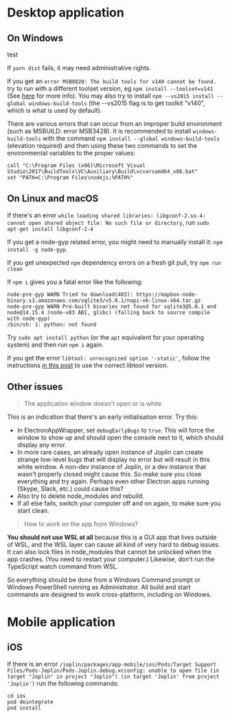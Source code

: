 # Desktop application

## On Windows

test

If `yarn dist` fails, it may need administrative rights.

If you get an `error MSB8020: The build tools for v140 cannot be found.` try to run with a different toolset version, eg `npm install --toolset=v141` (See [here](https://github.com/mapbox/node-sqlite3/issues/1124) for more info). You may also try to install `npm --vs2015 install --global windows-build-tools` (the --vs2015 flag is to get toolkit "v140", which is what is used by default).

There are various errors that can occur from an improper build environment (such as MSBUILD: error MSB3428). It is recommended to install `windows-build-tools` with the command `npm install --global windows-build-tools` (elevation required) and then using these two commands to set the environmental variables to the proper values:

```batch
call "C:\Program Files (x86)\Microsoft Visual Studio\2017\BuildTools\VC\Auxiliary\Build\vcvarsamd64_x86.bat" 
set "PATH=C:\Program Files\nodejs;%PATH%"
```

## On Linux and macOS

If there's an error `while loading shared libraries: libgconf-2.so.4: cannot open shared object file: No such file or directory`, run `sudo apt-get install libgconf-2-4`

If you get a node-gyp related error, you might need to manually install it: `npm install -g node-gyp`.

If you get unexpected `npm` dependency errors on a fresh git pull, try `npm run clean`

If `npm i` gives you a fatal error like the following:
```
node-pre-gyp WARN Tried to download(403): https://mapbox-node-binary.s3.amazonaws.com/sqlite3/v5.0.1/napi-v6-linux-x64.tar.gz 
node-pre-gyp WARN Pre-built binaries not found for sqlite3@5.0.1 and node@14.15.4 (node-v83 ABI, glibc) (falling back to source compile with node-gyp)
/bin/sh: 1: python: not found
```
Try `sudo apt install python` (or the `apt` equivalent for your operating system) and then run `npm i` again.

If you get the error `libtool: unrecognized option '-static'`, follow the instructions [in this post](https://stackoverflow.com/a/38552393/561309) to use the correct libtool version.

## Other issues

> The application window doesn't open or is white

This is an indication that there's an early initialisation error. Try this:

- In ElectronAppWrapper, set `debugEarlyBugs` to `true`. This will force the window to show up and should open the console next to it, which should display any error.
- In more rare cases, an already open instance of Joplin can create strange low-level bugs that will display no error but will result in this white window. A non-dev instance of Joplin, or a dev instance that wasn't properly closed might cause this. So make sure you close everything and try again. Perhaps even other Electron apps running (Skype, Slack, etc.) could cause this?
- Also try to delete node_modules and rebuild.
- If all else fails, switch your computer off and on again, to make sure you start clean.

> How to work on the app from Windows?

**You should not use WSL at all** because this is a GUI app that lives outside of WSL, and the WSL layer can cause all kind of very hard to debug issues. It can also lock files in node_modules that cannot be unlocked when the app crashes. (You need to restart your computer.) Likewise, don't run the TypeScript watch command from WSL.

So everything should be done from a Windows Command prompt or Windows PowerShell running as Administrator. All build and start commands are designed to work cross-platform, including on Windows.

# Mobile application

## iOS

If there is an error `/joplin/packages/app-mobile/ios/Pods/Target Support Files/Pods-Joplin/Pods-Joplin.debug.xcconfig: unable to open file (in target "Joplin" in project "Joplin") (in target 'Joplin' from project 'Joplin')` run the following commands:

    cd ios
    pod deintegrate
    pod install
